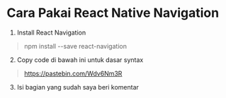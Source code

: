 # Cara Pakai React Native Navigation
1. Install  React Navigation
> npm install --save react-navigation

2. Copy code di bawah ini untuk dasar syntax
> https://pastebin.com/Wdv6Nm3R

3. Isi bagian yang sudah saya beri komentar
